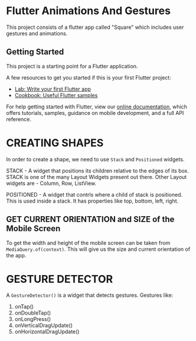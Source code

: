 # Flutter Animations And Gestures

This project consists of a flutter app called "Square" which includes user gestures and animations.

## Getting Started

This project is a starting point for a Flutter application.

A few resources to get you started if this is your first Flutter project:

- [Lab: Write your first Flutter app](https://flutter.dev/docs/get-started/codelab)
- [Cookbook: Useful Flutter samples](https://flutter.dev/docs/cookbook)

For help getting started with Flutter, view our
[online documentation](https://flutter.dev/docs), which offers tutorials,
samples, guidance on mobile development, and a full API reference.

# CREATING SHAPES
In order to create a shape, we need to use `Stack` and `Positioned` widgets.  

STACK - A widget that positions its children relative to the edges of its box. STACK is one of the many Layout Widgets present out there. Other Layout widgets are - Column, Row, ListView.  

POSITIONED - A widget that contrls where a child of stack is positioned.  This is used inside a stack. It has properties like top, bottom, left, right.  

## GET CURRENT ORIENTATION and SIZE of the Mobile Screen
To get the width and height of the mobile screen can be taken from `MediaQuery.of(context)`. This will give us the size and current orientation of the app.

# GESTURE DETECTOR
A `GestureDetector()` is a widget that detects gestures. Gestures like:  
1. onTap()  
2. onDoubleTap()  
3. onLongPress()  
4. onVerticalDragUpdate()  
5. onHorizontalDragUpdate()  



